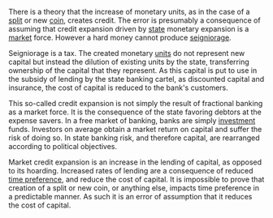 There is a theory that the increase of monetary units, as in the case of a [split](Glossary#split) or new [coin](Glossary#coin), creates credit. The error is presumably a consequence of assuming that credit expansion driven by [state](Glossary#state) monetary expansion is a [market](Glossary#market) force. However a hard money cannot produce [seigniorage](https://en.wikipedia.org/wiki/Seigniorage).

Seigniorage is a tax. The created monetary [units](Glossary#unit) do not represent new capital but instead the dilution of existing units by the state, transferring ownership of the capital that they represent. As this capital is put to use in the subsidy of lending by the state banking cartel, as discounted capital and insurance, the cost of capital is reduced to the bank's customers.

This so-called credit expansion is not simply the result of fractional banking as a market force. It is the consequence of the state favoring debtors at the expense savers. In a free market of banking, banks are simply [investment](Glossary#lend) funds. Investors on average obtain a market return on capital and suffer the risk of doing so. In state banking risk, and therefore capital, are rearranged according to political objectives.

Market credit expansion is an increase in the lending of capital, as opposed to its hoarding. Increased rates of lending are a consequence of reduced [time preference](https://en.wikipedia.org/wiki/Time_preference), and reduce the cost of capital. It is impossible to prove that creation of a split or new coin, or anything else, impacts time preference in a predictable manner. As such it is an error of assumption that it reduces the cost of capital.